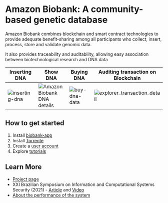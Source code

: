 # Amazon Biobank: A community-based genetic database

Amazon Biobank combines blockchain and smart contract technologies to provide adequate benefit-sharing among all participants who collect, insert, process, store and validate genomic data. 

It also provides traceability and auditability, allowing easy association between biotechnological research and DNA data

| Inserting DNA | Show DNA | Buying DNA | Auditing transaction on Blockchain |
|-------|---------|-------|-------|
| ![inserting-dna](https://user-images.githubusercontent.com/28439483/191984389-24a5c96a-07a2-4063-a087-4e6b173a8a7d.png) | ![Amazon Biobank DNA details](https://user-images.githubusercontent.com/28439483/191982802-f53545ad-3094-486f-972a-e3aa013c5c55.png) |  ![buy-dna-data](https://user-images.githubusercontent.com/28439483/191984861-0b1b139f-ebe0-4b2a-afb2-17462a27152f.png) | ![explorer_transaction_detail](https://user-images.githubusercontent.com/28439483/191983731-a57e07b1-4f70-4e9f-b658-8196a8c98900.png) |

## How to get started
1. Install [biobank-app](https://github.com/amazon-biobank/biobank/wiki/Biobank-Application)
2. Install [Torrente](https://github.com/amazon-biobank/Torrente/wiki/How-to-install-Torrente)
3. Create a [user account](https://github.com/amazon-biobank/biobank/wiki/Create-User-Account)
4. Explore [tutorials](https://github.com/amazon-biobank/biobank/wiki/Tutorials:-Biobank-app)

## Learn More
* [Project page](https://sites.usp.br/ubri/amazon-biobank-preserving-the-biodiversity-of-the-amazon-rainforest-with-blockchain/)
* XXI Brazilian Symposium on Information and Computational Systems Security (2021) - [Article](https://doi.org/10.5753/sbseg_estendido.2021.17342) and [Video](https://youtu.be/PqujKOURc44)
* [About the performance of the system](https://github.com/amazon-biobank/biobank/wiki/About-the-performance-of-the-system)





